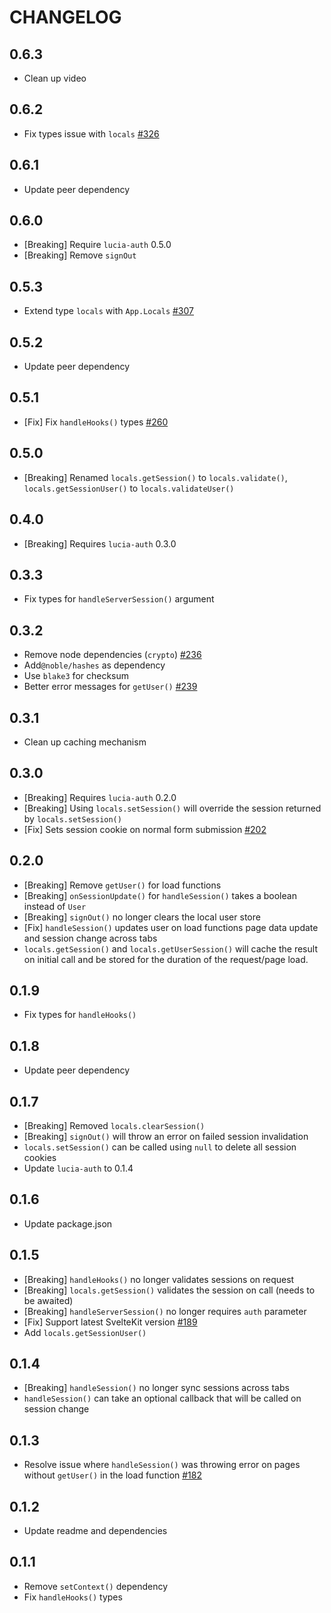# CHANGELOG

## 0.6.3

- Clean up video

## 0.6.2

- Fix types issue with `locals` [#326](https://github.com/pilcrowOnPaper/lucia-auth/issues/326)

## 0.6.1

- Update peer dependency

## 0.6.0

- [Breaking] Require `lucia-auth` 0.5.0
- [Breaking] Remove `signOut`

## 0.5.3

- Extend type `locals` with `App.Locals` [#307](https://github.com/pilcrowOnPaper/lucia-auth/issues/307)

## 0.5.2

- Update peer dependency

## 0.5.1

- [Fix] Fix `handleHooks()` types [#260](https://github.com/pilcrowOnPaper/lucia-auth/issues/260)

## 0.5.0

- [Breaking] Renamed `locals.getSession()` to `locals.validate()`, `locals.getSessionUser()` to `locals.validateUser()`

## 0.4.0

- [Breaking] Requires `lucia-auth` 0.3.0

## 0.3.3

- Fix types for `handleServerSession()` argument

## 0.3.2

- Remove node dependencies (`crypto`) [#236](https://github.com/pilcrowOnPaper/lucia-auth/issues/236)
- Add`@noble/hashes` as dependency
- Use `blake3` for checksum
- Better error messages for `getUser()` [#239](https://github.com/pilcrowOnPaper/lucia-auth/issues/239)

## 0.3.1

- Clean up caching mechanism

## 0.3.0

- [Breaking] Requires `lucia-auth` 0.2.0
- [Breaking] Using `locals.setSession()` will override the session returned by `locals.setSession()`
- [Fix] Sets session cookie on normal form submission [#202](https://github.com/pilcrowOnPaper/lucia-auth/issues/202)

## 0.2.0

- [Breaking] Remove `getUser()` for load functions
- [Breaking] `onSessionUpdate()` for `handleSession()` takes a boolean instead of `User`
- [Breaking] `signOut()` no longer clears the local user store
- [Fix] `handleSession()` updates user on load functions page data update and session change across tabs
- `locals.getSession()` and `locals.getUserSession()` will cache the result on initial call and be stored for the duration of the request/page load.

## 0.1.9

- Fix types for `handleHooks()`

## 0.1.8

- Update peer dependency

## 0.1.7

- [Breaking] Removed `locals.clearSession()`
- [Breaking] `signOut()` will throw an error on failed session invalidation
- `locals.setSession()` can be called using `null` to delete all session cookies
- Update `lucia-auth` to 0.1.4

## 0.1.6

- Update package.json

## 0.1.5

- [Breaking] `handleHooks()` no longer validates sessions on request
- [Breaking] `locals.getSession()` validates the session on call (needs to be awaited)
- [Breaking] `handleServerSession()` no longer requires `auth` parameter
- [Fix] Support latest SvelteKit version [#189](https://github.com/pilcrowOnPaper/lucia-auth/issues/189)
- Add `locals.getSessionUser()`

## 0.1.4

- [Breaking] `handleSession()` no longer sync sessions across tabs
- `handleSession()` can take an optional callback that will be called on session change

## 0.1.3

- Resolve issue where `handleSession()` was throwing error on pages without `getUser()` in the load function [#182](https://github.com/pilcrowOnPaper/lucia-auth/issues/182#issuecomment-1296033717)

## 0.1.2

- Update readme and dependencies

## 0.1.1

- Remove `setContext()` dependency
- Fix `handleHooks()` types
